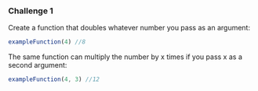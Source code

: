 ### Challenge 1

Create a function that doubles whatever number you pass as an argument:

```js
exampleFunction(4) //8 

```

The same function can multiply the number by x times if you pass x as a second argument: 

```js
exampleFunction(4, 3) //12

```